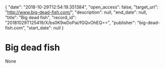{
  "date": "2018-10-29T12:54:19.351384", 
  "open_access": false, 
  "target_url": "http://www.big-dead-fish.com/", 
  "description": null, 
  "end_date": null, 
  "title": "Big dead fish", 
  "record_id": "20181029T125419/X/bs0K9wDoPai/fGQvOhEQ==", 
  "publisher": "big-dead-fish.com", 
  "start_date": null
}

# Big dead fish

None
